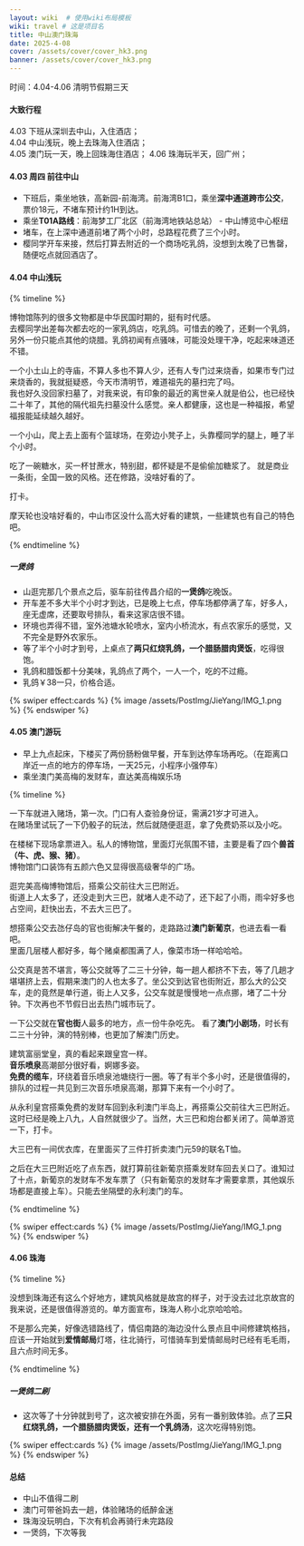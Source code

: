```yaml
---
layout: wiki  # 使用wiki布局模板
wiki: travel # 这是项目名
title: 中山澳门珠海
date: 2025-4-08
cover: /assets/cover/cover_hk3.png
banner: /assets/cover/cover_hk3.png
---
```


时间：4.04-4.06 清明节假期三天
#### 大致行程
4.03 下班从深圳去中山，入住酒店；  
4.04 中山浅玩，晚上去珠海入住酒店；  
4.05 澳门玩一天，晚上回珠海住酒店；
4.06 珠海玩半天，回广州；

#### 4.03 周四 前往中山
- 下班后，乘坐地铁，高新园-前海湾。前海湾B1口，乘坐**深中通道跨市公交**，票价18元，不堵车预计约1H到达。  
- 乘坐**T01A路线**：前海梦工厂北区（前海湾地铁站总站） - 中山博览中心枢纽
- 堵车，在上深中通道前堵了两个小时，总路程花费了三个小时。
- 樱同学开车来接，然后打算去附近的一个商场吃乳鸽，没想到太晚了已售罄，随便吃点就回酒店了。

#### 4.04 中山浅玩

{% timeline %}
<!-- node 中山市博物馆 -->
博物馆陈列的很多文物都是中华民国时期的，挺有时代感。  
去樱同学出差每次都去吃的一家乳鸽店，吃乳鸽。可惜去的晚了，还剩一个乳鸽，另外一份只能点其他的烧腊。乳鸽初闻有点骚味，可能没处理干净，吃起来味道还不错。
<!-- node 西山寺 -->
一个小土山上的寺庙，不算人多也不算人少，还有人专门过来烧香，如果市专门过来烧香的，我就挺疑惑，今天市清明节，难道祖先的墓扫完了吗。  
我也好久没回家扫墓了，对我来说，有印象的最近的离世亲人就是伯公，也已经快二十年了，其他的隔代祖先扫墓没什么感觉。亲人都健康，这也是一种福报，希望福报能延续越久越好。
<!-- node 中山公园 -->
一个小山，爬上去上面有个篮球场，在旁边小凳子上，头靠樱同学的腿上，睡了半个小时。
<!-- node 孙文西步行街 -->
吃了一碗糖水，买一杯甘蔗水，特别甜，都怀疑是不是偷偷加糖浆了。
就是商业一条街，全国一致的风格。还在修路，没啥好看的了。
<!-- node 岐江桥 -->
打卡。
<!-- node 幻彩摩天轮 -->
摩天轮也没啥好看的，中山市区没什么高大好看的建筑，一些建筑也有自己的特色吧。

{% endtimeline %}

##### 一煲鸽
- 山逛完那几个景点之后，驱车前往传昌介绍的**一煲鸽**吃晚饭。
- 开车差不多大半个小时才到达，已是晚上七点，停车场都停满了车，好多人，座无虚席，还要取号排队，看来这家店很不错。
- 环境也弄得不错，室外池塘水轮喷水，室内小桥流水，有点农家乐的感觉，又不完全是野外农家乐。
- 等了半个小时才到号，上桌点了**两只红烧乳鸽，一个腊肠腊肉煲饭**，吃得很饱。
- 乳鸽和腊饭都十分美味，乳鸽点了两个，一人一个，吃的不过瘾。
- 乳鸽￥38一只，价格合适。

{% swiper effect:cards %}
{% image /assets/PostImg/JieYang/IMG_1.png  %}
{% endswiper %}

#### 4.05 澳门游玩
- 早上九点起床，下楼买了两份肠粉做早餐，开车到达停车场再吃。（在距离口岸近一点的地方的停车场，一天25元，小程序小强停车）  
- 乘坐澳门美高梅的发财车，直达美高梅娱乐场

{% timeline %}
<!-- node 美高梅娱乐场 -->
一下车就进入赌场，第一次。门口有人查验身份证，需满21岁才可进入。  
在赌场里试玩了一下仍骰子的玩法，然后就随便逛逛，拿了免费奶茶以及小吃。

<!-- node 保利美高梅博物馆 -->
在楼梯下现场拿票进入。私人的博物馆，里面灯光氛围不错，主要是看了四个**兽首（牛、虎、猴、猪）**。  
博物馆门口装饰有五颜六色又显得很高级奢华的广场。

<!-- node 大三巴附近 -->
逛完美高梅博物馆后，搭乘公交前往大三巴附近。  
街道上人太多了，还没走到大三巴，就堵人走不动了，还下起了小雨，雨伞好多也占空间，赶快出去，不去大三巴了。

<!-- node 新葡京 -->
想搭乘公交去氹仔岛的官也街解决午餐的，走路路过**澳门新葡京**，也进去看一看吧。  
里面几层楼人都好多，每个赌桌都围满了人，像菜市场一样哈哈哈。

<!-- node 搭乘公交 -->
公交真是苦不堪言，等公交就等了二三十分钟，每一趟人都挤不下去，等了几趟才堪堪挤上去，假期来澳门的人也太多了。坐公交到达官也街附近，那么大的公交车，走的竟然是单行道，街上人又多，公交车就是慢慢地一点点挪，堵了二十分钟。下次再也不节假日出去热门城市玩了。

<!-- node 官也街 -->
一下公交就在**官也街**人最多的地方，点一份牛杂吃先。
看了**澳门小剧场**，时长有二三十分钟，演的特别棒，也更加了解澳门历史。

<!-- node 永利皇宫 -->
建筑富丽堂皇，真的看起来跟皇宫一样。  
**音乐喷泉**高潮部分很好看，婀娜多姿。  
**免费的缆车**，环绕着音乐喷泉池塘绕行一圈。等了有半个多小时，还是很值得的，排队的过程一共见到三次音乐喷泉高潮，那算下来有一个小时了。

<!-- node 大三巴 -->
从永利皇宫搭乘免费的发财车回到永利澳门半岛上，再搭乘公交前往大三巴附近。这时已经是晚上八九，人自然就很少了。当然，大三巴和炮台都关闭了。简单游览一下，打卡。

<!-- node 优衣库 -->
大三巴有一间优衣库，在里面买了三件打折卖澳门元59的联名T恤。

<!-- node 回程 -->
之后在大三巴附近吃了点东西，就打算前往新葡京搭乘发财车回去关口了。谁知过了十点，新葡京的发财车不发车票了（只有新葡京的发财车才需要拿票，其他娱乐场都是直接上车）。只能去坐隔壁的永利澳门的车。

{% endtimeline %}

{% swiper effect:cards %}
{% image /assets/PostImg/JieYang/IMG_1.png  %}
{% endswiper %}

#### 4.06 珠海

{% timeline %}
<!-- node 圆明新园 -->
没想到珠海还有这么个好地方，建筑风格就是故宫的样子，对于没去过北京故宫的我来说，还是很值得游览的。单方面宣布，珠海人称小北京哈哈哈。

<!-- node 海边骑行 -->
不是那么完美，好像选错路线了，情侣南路的海边没什么景点且中间修建筑格挡，应该一开始就到**爱情邮局**灯塔，往北骑行，可惜骑车到爱情邮局时已经有毛毛雨，且六点时间无多。

{% endtimeline %}

##### 一煲鸽二刷
- 这次等了十分钟就到号了，这次被安排在外面，另有一番别致体验。点了**三只红烧乳鸽，一个腊肠腊肉煲饭，还有一个乳鸽汤**，这次吃得特别饱。

{% swiper effect:cards %}
{% image /assets/PostImg/JieYang/IMG_1.png  %}
{% endswiper %}

#### 总结
- 中山不值得二刷
- 澳门可带爸妈去一趟，体验赌场的纸醉金迷
- 珠海没玩明白，下次有机会再骑行未完路段
- 一煲鸽，下次等我



